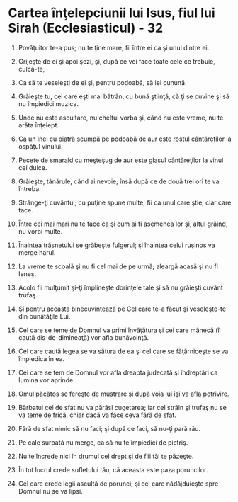 # Cartea &#238;n&#355;elepciunii lui Isus, fiul lui Sirah (Ecclesiasticul) - 32

1. Povăţuitor te-a pus; nu te ţine mare, fii între ei ca şi unul dintre ei. 

2. Grijeşte de ei şi apoi şezi, şi, după ce vei face toate cele ce trebuie, culcă-te, 

3. Ca să te veseleşti de ei şi, pentru podoabă, să iei cunună. 

4. Grăieşte tu, cel care eşti mai bătrân, cu bună ştiinţă, că ţi se cuvine şi să nu împiedici muzica. 

5. Unde nu este ascultare, nu cheltui vorba şi, când nu este vreme, nu te arăta înţelept. 

6. Ca un inel cu piatră scumpă pe podoabă de aur este rostul cântăreţilor la ospăţul vinului. 

7. Pecete de smarald cu meşteşug de aur este glasul cântăreţilor la vinul cei dulce. 

8. Grăieşte, tânărule, când ai nevoie; însă după ce de două trei ori te va întreba. 

9. Strânge-ţi cuvântul; cu puţine spune multe; fii ca unul care ştie, clar care tace. 

10. Între cei mai mari nu te face ca şi cum ai fi asemenea lor şi, altul grăind, nu vorbi multe. 

11. Înaintea trăsnetului se grăbeşte fulgerul; şi înaintea celui ruşinos va merge harul. 

12. La vreme te scoală şi nu fi cel mai de pe urmă; aleargă acasă şi nu fi leneş. 

13. Acolo fii mulţumit şi-ţi împlineşte dorinţele tale şi să nu grăieşti cuvânt trufaş. 

14. Şi pentru aceasta binecuvintează pe Cel care te-a făcut şi veseleşte-te din bunătăţile Lui. 

15. Cel care se teme de Domnul va primi învăţătura şi cei care mânecă (îl caută dis-de-dimineaţă) vor afla bunăvoinţă. 

16. Cel care caută legea se va sătura de ea şi cel care se făţărniceşte se va împiedica în ea. 

17. Cei care se tem de Domnul vor afla dreapta judecată şi îndreptări ca lumina vor aprinde. 

18. Omul păcătos se fereşte de mustrare şi după voia lui îşi va afla potrivire. 

19. Bărbatul cel de sfat nu va părăsi cugetarea; iar cel străin şi trufaş nu se va teme de frică, chiar dacă va face ceva fără de sfat. 

20. Fără de sfat nimic să nu faci; şi după ce faci, să nu-ţi pară rău. 

21. Pe cale surpată nu merge, ca să nu te împiedici de pietriş. 

22. Nu te încrede nici în drumul cel drept şi de fiii tăi te păzeşte. 

23. În tot lucrul crede sufletului tău, că aceasta este paza poruncilor. 

24. Cel care crede legii ascultă de porunci; şi cel care nădăjduieşte spre Domnul nu se va lipsi. 

